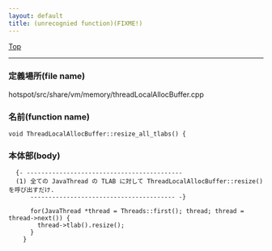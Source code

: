 ```yaml
---
layout: default
title: (unrecognied function)(FIXME!)
---
```

[Top](../index.html)

--- 
### 定義場所(file name)
hotspot/src/share/vm/memory/threadLocalAllocBuffer.cpp

### 名前(function name)
```
void ThreadLocalAllocBuffer::resize_all_tlabs() {
```

### 本体部(body)
```
  {- -------------------------------------------
  (1) 全ての JavaThread の TLAB に対して ThreadLocalAllocBuffer::resize() を呼び出すだけ.
      ---------------------------------------- -}

	  for(JavaThread *thread = Threads::first(); thread; thread = thread->next()) {
	    thread->tlab().resize();
	  }
	}
	
```



